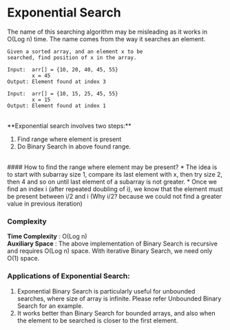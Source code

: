 # Exponential Search
The name of this searching algorithm may be misleading as it works in O(Log n) time. The name comes from the way it searches an element.

```
Given a sorted array, and an element x to be 
searched, find position of x in the array.

Input:  arr[] = {10, 20, 40, 45, 55}
        x = 45
Output: Element found at index 3

Input:  arr[] = {10, 15, 25, 45, 55}
        x = 15
Output: Element found at index 1
```
<br>
**Exponential search involves two steps:**

1. Find range where element is present
2. Do Binary Search in above found range.
<br>
#### How to find the range where element may be present?
*    The idea is to start with subarray size 1, compare its last element with x, then try size 2, then 4 and so on until last element of a subarray is not greater.
*    Once we find an index i (after repeated doubling of i), we know that the element must be present between i/2 and i (Why i/2? because we could not find a greater value in previous iteration)

### Complexity
**Time Complexity** : O(Log n) <br>
**Auxiliary Space** : The above implementation of Binary Search is recursive and requires O(Log n) space. With iterative Binary Search, we need only O(1) space. <br>
### Applications of Exponential Search:
1. Exponential Binary Search is particularly useful for unbounded searches, where size of array is infinite. Please refer Unbounded Binary Search for an example.
2. It works better than Binary Search for bounded arrays, and also when the element to be searched is closer to the first element.